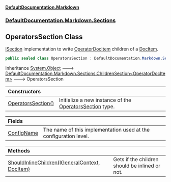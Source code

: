 #### [DefaultDocumentation\.Markdown](../../../../index.md 'index')
### [DefaultDocumentation\.Markdown\.Sections](../../../../index.md#DefaultDocumentation.Markdown.Sections 'DefaultDocumentation\.Markdown\.Sections')

## OperatorsSection Class

[ISection](https://github.com/Doraku/DefaultDocumentation/blob/master/documentation/api/DefaultDocumentation/Api/ISection/index.md 'DefaultDocumentation\.Api\.ISection') implementation to write [OperatorDocItem](https://github.com/Doraku/DefaultDocumentation/blob/master/documentation/api/DefaultDocumentation/Models/Members/OperatorDocItem/index.md 'DefaultDocumentation\.Models\.Members\.OperatorDocItem') children of a [DocItem](https://github.com/Doraku/DefaultDocumentation/blob/master/documentation/api/DefaultDocumentation/Models/DocItem/index.md 'DefaultDocumentation\.Models\.DocItem')\.

```csharp
public sealed class OperatorsSection : DefaultDocumentation.Markdown.Sections.ChildrenSection<DefaultDocumentation.Models.Members.OperatorDocItem>
```

Inheritance [System\.Object](https://docs.microsoft.com/en-us/dotnet/api/System.Object 'System\.Object') &#129106; [DefaultDocumentation\.Markdown\.Sections\.ChildrenSection&lt;](../ChildrenSection_T_/index.md 'DefaultDocumentation\.Markdown\.Sections\.ChildrenSection\<T\>')[OperatorDocItem](https://github.com/Doraku/DefaultDocumentation/blob/master/documentation/api/DefaultDocumentation/Models/Members/OperatorDocItem/index.md 'DefaultDocumentation\.Models\.Members\.OperatorDocItem')[&gt;](../ChildrenSection_T_/index.md 'DefaultDocumentation\.Markdown\.Sections\.ChildrenSection\<T\>') &#129106; OperatorsSection

| Constructors | |
| :--- | :--- |
| [OperatorsSection\(\)](OperatorsSection().md 'DefaultDocumentation\.Markdown\.Sections\.OperatorsSection\.OperatorsSection\(\)') | Initialize a new instance of the [OperatorsSection](index.md 'DefaultDocumentation\.Markdown\.Sections\.OperatorsSection') type\. |

| Fields | |
| :--- | :--- |
| [ConfigName](ConfigName.md 'DefaultDocumentation\.Markdown\.Sections\.OperatorsSection\.ConfigName') | The name of this implementation used at the configuration level\. |

| Methods | |
| :--- | :--- |
| [ShouldInlineChildren\(IGeneralContext, DocItem\)](ShouldInlineChildren(IGeneralContext,DocItem).md 'DefaultDocumentation\.Markdown\.Sections\.OperatorsSection\.ShouldInlineChildren\(DefaultDocumentation\.IGeneralContext, DefaultDocumentation\.Models\.DocItem\)') | Gets if the children should be inlined or not\. |
